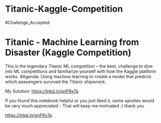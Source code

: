 # Titanic-Kaggle-Competition

#Challenge_Accepted
# Titanic - Machine Learning from Disaster (Kaggle Competition)

This is the legendary Titanic ML competition – the best, challenge to dive into ML competitions and familiarize yourself with how the Kaggle platform works.
#Agenda: Using machine learning to create a model that predicts which passengers survived the Titanic shipwreck.

My Solution: https://lnkd.in/gnFRx7p

If you found this notebook helpful or you just liked it, some upvotes would be very much appreciated - That will keep me motivated :)
thank you

https://lnkd.in/gnFRx7p

